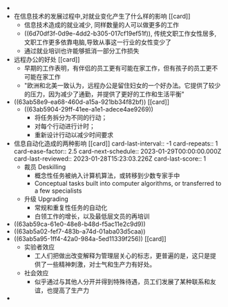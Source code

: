 -
- 在信息技术的发展过程中,对就业变化产生了什么样的影响 [[card]]
	- 信息技术造成的就业减少, 同样数量的人可以做更多的工作
	- ((6d70df3f-0d9e-4dd2-b305-017cf19ef51f)), 传统文职工作女性居多,文职工作更多依靠电脑,导致从事这一行业的女性变少了
	- 通过就业培训也许能够抵消一部分工作损失
- 远程办公的好处 [[card]]
	- 早期的工作表明，有伴侣的员工更有可能在家工作，但有孩子的员工更不可能在家工作
	- "欧洲和北美一致认为，远程办公是留住妇女的一个好办法。它提供了较少的压力，因为减少了通勤，并提供了更好的工作和生活平衡"
- ((63ab58e9-ea68-460d-a15a-921bb34f82bf)) [[card]]
	- ((63ab5904-29ff-41ee-a1e1-adece4ae9269))
		- 将任务拆分为不同的行动；
		- 对每个行动进行计时；
		- 重新设计行动以减少时间要求
- 信息自动化造成的两种影响 [[card]]
  card-last-interval:: -1
  card-repeats:: 1
  card-ease-factor:: 2.5
  card-next-schedule:: 2023-01-29T00:00:00.000Z
  card-last-reviewed:: 2023-01-28T15:23:03.226Z
  card-last-score:: 1
	- 裁员 Deskilling
		- 概念性任务被纳入计算机算法，或转移到少数专家手中
		- Conceptual tasks built into computer algorithms, or transferred to a few specialists
	- 升级 Upgrading
		- 常规和重复性任务的自动化
		- 白领工作的增长，以及最低层文员的再培训
- ((63ab59ca-61e0-48e8-b48d-f5ac11e2c9d9))
- ((63ab5a02-fef7-483b-a74d-01aba03d5caa))
- ((63ab5a95-1ff4-42a0-984a-5ed11339f256)) [[card]]
	- 实验者效应
		- 工人们把做出改变解释为管理层关心的标志，更普遍的是，这只是提供了一些精神刺激，对士气和生产力有好处。
	- 社会效应
		- 似乎通过与其他人分开并得到特殊待遇，员工们发展了某种联系和友谊，也提高了生产力
-